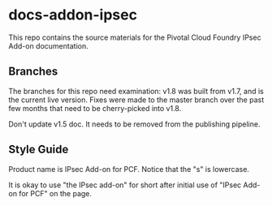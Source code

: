 # docs-addon-ipsec

This repo contains the source materials for the Pivotal Cloud Foundry IPsec Add-on documentation.

## Branches 

The branches for this repo need examination: v1.8 was built from v1.7, and is the current live version.
Fixes were made to the master branch over the past few months that need to be cherry-picked into v1.8.

Don't update v1.5 doc. It needs to be removed from the publishing pipeline.


## Style Guide

Product name is IPsec Add-on for PCF. Notice that the "s" is lowercase.

It is okay to use "the IPsec add-on" for short after initial use of "IPsec Add-on for PCF" on the page.
